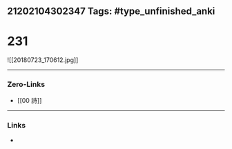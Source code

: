21202104302347
Tags: #type_unfinished_anki 
---
# 231

![[20180723_170612.jpg]]

---
### Zero-Links
- [[00 詩]]
---
### Links
-